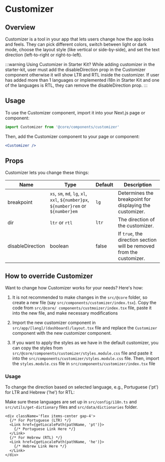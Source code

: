 # Customizer

## Overview

Customizer is a tool in your app that lets users change how the app looks and feels. They can pick different colors, switch between light or dark mode, choose the layout style (like vertical or side-by-side), and set the text direction (left-to-right or right-to-left).

:::warning Using Customizer in Starter Kit?
While adding customizer in the starter-kit, user must add the disableDirection prop in the Customizer component otherwise it will show LTR and RTL inside the customizer. If user has added more than 1 languages or implemented i18n in Starter Kit and one of the languages is RTL, they can remove the disableDirection prop.
:::

## Usage

To use the Customizer component, import it into your Next.js page or component:

```jsx
import Customizer from '@core/components/customizer'
```

Then, add the Customizer component to your page or component:

```jsx
<Customizer />
```

## Props

Customizer lets you change these things:

| Name             | Type                                           | Default  | Description                                                           |
| ---------------- | ---------------------------------------------- | -------  | --------------------------------------------------------------------- |
| breakpoint       | `xs`, `sm`, `md`, `lg`, `xl`, `xxl`, `${number}px`, `${number}rem` or `${number}em` | `lg` | Determines the breakpoint for displaying the customizer. |
| dir              | `ltr` or `rtl`                                 | `ltr`    | The direction of the customizer.                                      |
| disableDirection | boolean                                        | false    | If `true`, the direction section will be removed from the customizer. |

## How to override Customizer

Want to change how Customizer works for your needs? Here's how:

1. It is not recommended to make changes in the `src/@core` folder, so create a new file (say `src/components/customizer/index.tsx`). Copy the code from `src/@core/ components/custmoizer/index.tsx` file, paste it into the new file, and make necessary modifications

2. Import the new customizer component in `src/app/[lang]/(dashboard)/layout.tsx` file and replace the `Customizer` component with the new customizer component.

3. If you want to apply the styles as we have in the default customizer, you can copy the styles from `src/@core/components/customizer/styles.module.css` file and paste it into the `src/components/customizer/styles.module.css` file. Then, import the `styles.module.css` file in `src/components/customizer/index.tsx` file

### Usage

To change the direction based on selected language, e.g., Portuguese ('pt') for LTR and Hebrew ('he') for RTL:

Make sure these languages are set up in `src/config/i18n.ts` and `src/utils/get-dictionary` files and `src/data/dictionaries` folder.

```tsx title='src/components/customizer/index.tsx'
<div className='flex items-center gap-4'>
  {/* For Portuguese (LTR) */}
  <Link href={getLocalePath(pathName, 'pt')}>
    {/* Portuguese Link Here */}
  </Link>
  {/* For Hebrew (RTL) */}
  <Link href={getLocalePath(pathName, 'he')}>
    {/* Hebrew Link Here */}
  </Link>
</div>
```
